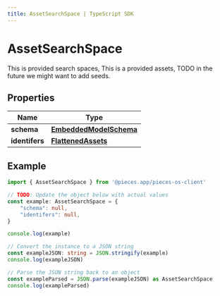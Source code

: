 ```yaml
---
title: AssetSearchSpace | TypeScript SDK
---
```



# AssetSearchSpace

This is provided search spaces, This is a provided assets, TODO in the future we might want to add seeds.

## Properties

Name | Type
------------ | -------------
**schema** | [**EmbeddedModelSchema**](EmbeddedModelSchema)
**identifers** | [**FlattenedAssets**](FlattenedAssets)

## Example

```typescript
import { AssetSearchSpace } from '@pieces.app/pieces-os-client'

// TODO: Update the object below with actual values
const example: AssetSearchSpace = {
    "schema": null,
    "identifers": null,
}

console.log(example)

// Convert the instance to a JSON string
const exampleJSON: string = JSON.stringify(example)
console.log(exampleJSON)

// Parse the JSON string back to an object
const exampleParsed = JSON.parse(exampleJSON) as AssetSearchSpace
console.log(exampleParsed)
```


